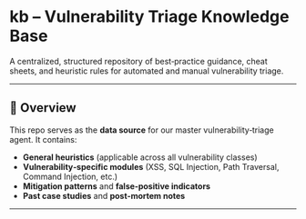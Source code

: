 # kb – Vulnerability Triage Knowledge Base

A centralized, structured repository of best‑practice guidance, cheat sheets, and heuristic rules for automated and manual vulnerability triage.

---

## 📖 Overview

This repo serves as the **data source** for our master vulnerability‑triage agent. It contains:

- **General heuristics** (applicable across all vulnerability classes)  
- **Vulnerability‑specific modules** (XSS, SQL Injection, Path Traversal, Command Injection, etc.)  
- **Mitigation patterns** and **false‑positive indicators**  
- **Past case studies** and **post‑mortem notes**

---
